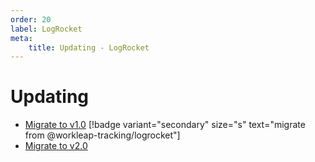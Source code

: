 ```yaml
---
order: 20
label: LogRocket
meta:
    title: Updating - LogRocket
---
```


# Updating

- [Migrate to v1.0](./migrate-to-v1.0.md) [!badge variant="secondary" size="s" text="migrate from @workleap-tracking/logrocket"]
- [Migrate to v2.0](./migrate-to-v2.0.md)
